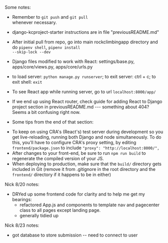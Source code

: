 Some notes:

- Remember to <code>git push</code> and <code>git pull </code>whenever necessary.

- django-kcproject-starter instructions are in file "previousREADME.md"

- After initial pull from repo, go into main rockclimbingapp directory and do <code>pipenv shell</code>, <code>pipenv install --skip-lock --dev</code>

- Django files modified to work with React: settings/base.py, apps/core/views.py, apps/core/urls.py

- to load server: <code>python manage.py runserver</code>; to exit server: ctrl + c; to exit shell: <code>exit</code>

- To see React app while running server, go to url `localhost:8000/app/`

- If we end up using React router, check guide for adding React to Django project section in previousREADME.md --- something about 404? Seems a bit confusing right now.

- Some tips from the end of that section: 
* To keep on using CRA's (React's) test server during development so you get
  live-reloading, running both Django and node simultaneously. To do this,
  you'll have to configure CRA's proxy setting, by editing
  `frontend/package.json` to include `"proxy": "http://localhost:8000/",` 
* After changes to your front-end, be sure to run `npm run build` to regenerate
  the compiled version of your JS.
* When deploying to production, make sure that the `build/` directory gets
  included in Git (remove it from .gitignore in the root directory and the
  `frontend/` directory if it happens to be in either)

Nick 8/20 notes:
- DRYed up some frontend code for clarity and to help me get my bearings:
  - refactored App.js and components to template nav and pagecenter class to all pages except landing page.
  - generally tidied up

Nick 8/23 notes:
- got database to store submission -- need to connect to user